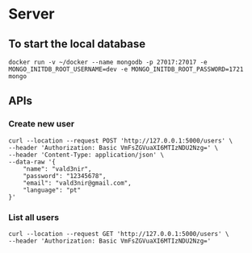 # Server


## To start the local database

    docker run -v ~/docker --name mongodb -p 27017:27017 -e MONGO_INITDB_ROOT_USERNAME=dev -e MONGO_INITDB_ROOT_PASSWORD=1721 mongo
   
## APIs


### Create new user

    curl --location --request POST 'http://127.0.0.1:5000/users' \
    --header 'Authorization: Basic VmFsZGVuaXI6MTIzNDU2Nzg=' \
    --header 'Content-Type: application/json' \
    --data-raw '{
        "name": "vald3nir",
        "password": "12345678",
        "email": "vald3nir@gmail.com",
        "language": "pt"
    }'
    
### List all users

    curl --location --request GET 'http://127.0.0.1:5000/users' \
    --header 'Authorization: Basic VmFsZGVuaXI6MTIzNDU2Nzg='

